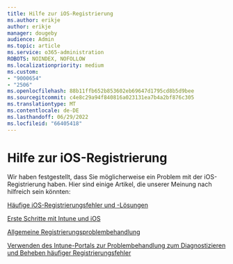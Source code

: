 ```yaml
---
title: Hilfe zur iOS-Registrierung
ms.author: erikje
author: erikje
manager: dougeby
audience: Admin
ms.topic: article
ms.service: o365-administration
ROBOTS: NOINDEX, NOFOLLOW
ms.localizationpriority: medium
ms.custom:
- "9000654"
- "2506"
ms.openlocfilehash: 88b11ffb652b853602eb69647d1795cd8b5d9bee
ms.sourcegitcommit: c4e8c29a94f840816a023131ea7b4a2bf876c305
ms.translationtype: MT
ms.contentlocale: de-DE
ms.lasthandoff: 06/29/2022
ms.locfileid: "66405418"
---
```

# <a name="ios-enrollment-help"></a>Hilfe zur iOS-Registrierung

Wir haben festgestellt, dass Sie möglicherweise ein Problem mit der iOS-Registrierung haben. Hier sind einige Artikel, die unserer Meinung nach hilfreich sein könnten: 

[Häufige iOS-Registrierungsfehler und -Lösungen](https://support.microsoft.com/help/4039809/troubleshooting-ios-device-enrollment-in-intune)

[Erste Schritte mit Intune und iOS](https://docs.microsoft.com/intune/enrollment/ios-enroll)

[Allgemeine Registrierungsproblembehandlung](https://docs.microsoft.com/intune/enrollment/troubleshoot-device-enrollment-in-intune)

[Verwenden des Intune-Portals zur Problembehandlung zum Diagnostizieren und Beheben häufiger Registrierungsfehler](https://docs.microsoft.com/intune/help-desk-operators)